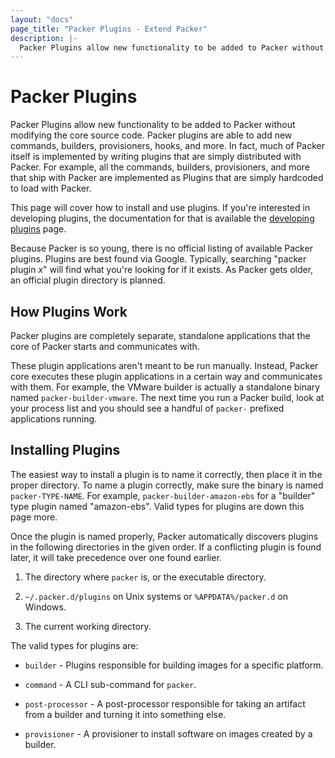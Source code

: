 ```yaml
---
layout: "docs"
page_title: "Packer Plugins - Extend Packer"
description: |-
  Packer Plugins allow new functionality to be added to Packer without modifying the core source code. Packer plugins are able to add new commands, builders, provisioners, hooks, and more. In fact, much of Packer itself is implemented by writing plugins that are simply distributed with Packer. For example, all the commands, builders, provisioners, and more that ship with Packer are implemented as Plugins that are simply hardcoded to load with Packer.
---
```


# Packer Plugins

Packer Plugins allow new functionality to be added to Packer without
modifying the core source code. Packer plugins are able to add new
commands, builders, provisioners, hooks, and more. In fact, much of Packer
itself is implemented by writing plugins that are simply distributed with
Packer. For example, all the commands, builders, provisioners, and more
that ship with Packer are implemented as Plugins that are simply hardcoded
to load with Packer.

This page will cover how to install and use plugins. If you're interested
in developing plugins, the documentation for that is available the
[developing plugins](/docs/extend/developing-plugins.html) page.

Because Packer is so young, there is no official listing of available
Packer plugins. Plugins are best found via Google. Typically, searching
"packer plugin _x_" will find what you're looking for if it exists. As
Packer gets older, an official plugin directory is planned.

## How Plugins Work

Packer plugins are completely separate, standalone applications that the
core of Packer starts and communicates with.

These plugin applications aren't meant to be run manually. Instead, Packer core executes
these plugin applications in a certain way and communicates with them.
For example, the VMware builder is actually a standalone binary named
`packer-builder-vmware`. The next time you run a Packer build, look at
your process list and you should see a handful of `packer-` prefixed
applications running.

## Installing Plugins

The easiest way to install a plugin is to name it correctly, then place
it in the proper directory. To name a plugin correctly, make sure the
binary is named `packer-TYPE-NAME`. For example, `packer-builder-amazon-ebs`
for a "builder" type plugin named "amazon-ebs". Valid types for plugins
are down this page more.

Once the plugin is named properly, Packer automatically discovers plugins
in the following directories in the given order. If a conflicting plugin is
found later, it will take precedence over one found earlier.

1. The directory where `packer` is, or the executable directory.

2. `~/.packer.d/plugins` on Unix systems or `%APPDATA%/packer.d` on
     Windows.

3. The current working directory.

The valid types for plugins are:

* `builder` - Plugins responsible for building images for a specific platform.

* `command` - A CLI sub-command for `packer`.

* `post-processor` - A post-processor responsible for taking an artifact
    from a builder and turning it into something else.

* `provisioner` - A provisioner to install software on images created by
    a builder.
